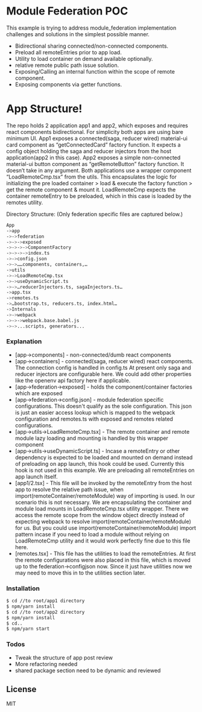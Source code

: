# Module Federation POC
This example is trying to address module_federation implementation challenges and solutions in the simplest possible manner.
  - Bidirectional sharing connected/non-connected components.
  - Preload all remoteEntries prior to app load.
  - Utility to load container on demand available optionally.
  - relative remote public path issue solution.
  - Exposing/Calling an internal function within the scope of remote component.
  - Exposing components via getter functions.

# App Structure!

  The repo holds 2 application app1 and app2,  which exposes and requires react components bidirectional. For simplicity both apps are using bare minimum UI. App1 exposes a connected(saga, reducer wired) material-ui card component as “getConnectedCard” factory function. It expects a config object holding the saga and reducer injectors from the host application(app2 in this case). App2 exposes a simple non-connected material-ui button component as “getRemoteButton” factory function. It doesn’t take in any argument.
  Both applications use a wrapper component “LoadRemoteCmp.tsx” from the utils. This encapsulates the logic for initializing the pre loaded container > load & execute the factory function > get the remote component  & mount it. LoadRemoteCmp expects the container remoteEntry to be preloaded, which in this case is loaded by the remotes utility. 

Directory Structure: (Only federation specific files are captured below.)
```sh
App
->app
->->federation
->->->exposed
->->->->ComponentFactory
->->->->index.ts
->->config.json
->->……components, containers,…
->utils
->->LoadRemoteCmp.tsx
->->useDynamicScript.ts
->->…reducerInjectors.ts, sagaInjectors.ts…
->app.tsx
->remotes.ts
->…bootstrap.ts, reducers.ts, index.html…
->Internals
->->webpack
->->->webpack.base.babel.js
->->...scripts, generators...
```

### Explanation

* [app->components] - non-connected/dumb react components
* [app->containers] - connected(saga, reducer wired) react components. The connection config is handled in config.ts At present only saga and reducer injectors are configurable here. We could add other properties like the openenv api factory here if applicable.
* [app->federation->exposed] - holds the component/container factories which are exposed
* [app->federation->config.json] - module federation specific configurations. This doesn't qualify as the sole configuration. This json is just an easier access lookup which is mapped to the webpack configuration and remotes.ts with exposed and remotes related configurations.
* [app->utils->LoadRemoteCmp.tsx] - The remote container and remote module lazy loading and mounting is handled by this wrapper component 
* [app->utils->useDynamicScript.ts] - Incase a remoteEntry or other dependency is expected to be loaded and mounted on demand instead of preloading on app launch, this hook could be used. Currently this hook is not used in this example. We are preloading all remoteEntries on app launch itself.
* [app1/2.tsx] - This file will be invoked by the remoteEntry from the host app to resolve the relative path issue, when import(remoteContainer/remoteModule) way of importing is used. In our scenario this is not necessary. We are encapsulating the container and module load mounts in LoadRemoteCmp.tsx utility wrapper. There we access the remote scope from the window object directly instead of expecting webpack to resolve import(remoteContainer/remoteModule) for us. But you could use import(remoteContainer/remoteModule) import pattern incase if you need to load a module without relying on LoadRemoteCmp utility and it would work perfectly fine due to this file here.
* [remotes.tsx] - This file has the utilities to load the remoteEntries. At first the remote configurations were also placed in this file, which is moved up to the federation->configjson now. Since it just have utilities now we may need to move this in to the utilities section later.

### Installation

```sh
$ cd //to root/app1 directory
$ npm/yarn install
$ cd //to root/app2 directory
$ npm/yarn install
$ cd..
$ npm/yarn start
```



### Todos

 - Tweak the structure of app post review
 - More refactoring needed
 - shared package section need to be dynamic and reviewed  

License
----

MIT
